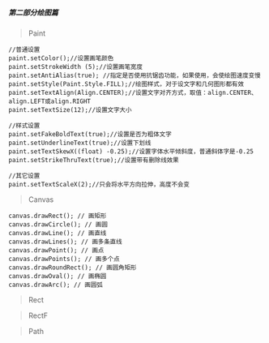 ##### 第二部分绘图篇

> Paint

    //普通设置
    paint.setColor();//设置画笔颜色
    paint.setStrokeWidth (5);//设置画笔宽度
    paint.setAntiAlias(true); //指定是否使用抗锯齿功能，如果使用，会使绘图速度变慢
    paint.setStyle(Paint.Style.FILL);//绘图样式，对于设文字和几何图形都有效
    paint.setTextAlign(Align.CENTER);//设置文字对齐方式，取值：align.CENTER、align.LEFT或align.RIGHT
    paint.setTextSize(12);//设置文字大小

    //样式设置
    paint.setFakeBoldText(true);//设置是否为粗体文字
    paint.setUnderlineText(true);//设置下划线
    paint.setTextSkewX((float) -0.25);//设置字体水平倾斜度，普通斜体字是-0.25
    paint.setStrikeThruText(true);//设置带有删除线效果

    //其它设置
    paint.setTextScaleX(2);//只会将水平方向拉伸，高度不会变


> Canvas

    canvas.drawRect(); // 画矩形
    canvas.drawCircle(); // 画圆
    canvas.drawLine(); // 画直线
    canvas.drawLines(); // 画多条直线
    canvas.drawPoint(); // 画点
    canvas.drawPoints(); // 画多个点
    canvas.drawRoundRect(); // 画圆角矩形
    canvas.drawOval(); // 画椭圆
    canvas.drawArc(); // 画圆弧


> Rect




> RectF




> Path


